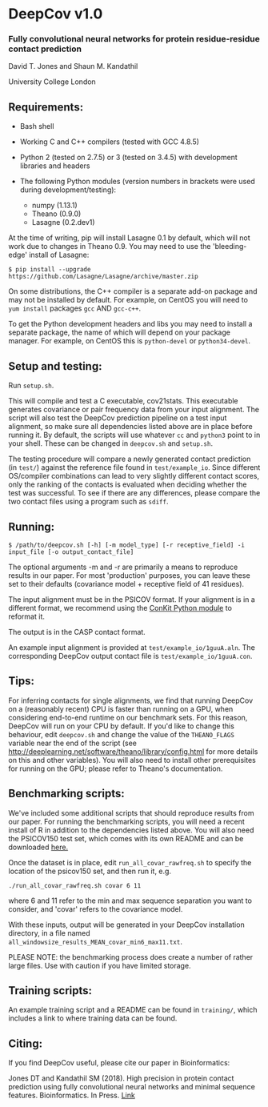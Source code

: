 # DeepCov v1.0
### Fully convolutional neural networks for protein residue-residue contact prediction

David T. Jones and Shaun M. Kandathil

University College London

Requirements:
-------------
- Bash shell
- Working C and C++ compilers (tested with GCC 4.8.5)
- Python 2 (tested on 2.7.5) or 3 (tested on 3.4.5) with development libraries and headers

- The following Python modules (version numbers in brackets were used during development/testing):
  - numpy (1.13.1)
  - Theano (0.9.0)
  - Lasagne (0.2.dev1)

At the time of writing, pip will install Lasagne 0.1 by default, which will not work due to changes in Theano 0.9. You may need to use the 'bleeding-edge' install of Lasagne:

`$ pip install --upgrade https://github.com/Lasagne/Lasagne/archive/master.zip`

On some distributions, the C++ compiler is a separate add-on package and may not be installed by default. For example, on CentOS you will need to `yum install` packages `gcc` AND `gcc-c++`.

To get the Python development headers and libs you may need to install a separate package, the name of which will depend on your package manager. For example, on CentOS this is `python-devel` or `python34-devel`.

Setup and testing:
------------------
Run `setup.sh`.

This will compile and test a C executable, cov21stats. This executable generates covariance or pair frequency data from your input alignment.
The script will also test the DeepCov prediction pipeline on a test input alignment, so make sure all dependencies listed above are in place before running it. By default, the scripts will use whatever `cc` and `python3` point to in your shell. These can be changed in `deepcov.sh` and `setup.sh`.

The testing procedure will compare a newly generated contact prediction (in `test/`) against the reference file found in `test/example_io`. Since different OS/compiler combinations can lead to very slightly different contact scores, only the ranking of the contacts is evaluated when deciding whether the test was successful. To see if there are any differences, please compare the two contact files using a program such as `sdiff`.

Running:
--------
`$ /path/to/deepcov.sh [-h] [-m model_type] [-r receptive_field] -i input_file [-o output_contact_file]`

The optional arguments -m and -r are primarily a means to reproduce results in our paper. For most 'production' purposes, you can leave these set to their defaults (covariance model + receptive field of 41 residues).

The input alignment must be in the PSICOV format. If your alignment is in a different format, we recommend using the [ConKit Python module](https://pypi.python.org/pypi/conkit) to reformat it.

The output is in the CASP contact format.

An example input alignment is provided at `test/example_io/1guuA.aln`. The corresponding DeepCov output contact file is `test/example_io/1guuA.con`.

Tips:
-----
For inferring contacts for single alignments, we find that running DeepCov on a (reasonably recent) CPU is faster than running on a GPU, when considering end-to-end runtime on our benchmark sets. For this reason, DeepCov will run on your CPU by default. If you'd like to change this behaviour, edit `deepcov.sh` and change the value of the `THEANO_FLAGS` variable near the end of the script (see http://deeplearning.net/software/theano/library/config.html for more details on this and other variables). You will also need to install other prerequisites for running on the GPU; please refer to Theano's documentation.

Benchmarking scripts:
------
We've included some additional scripts that should reproduce results from our paper.
For running the benchmarking scripts, you will need a recent install of R in addition to the dependencies listed above.
You will also need the PSICOV150 test set, which comes with its own README and can be downloaded [here.](http://bioinfadmin.cs.ucl.ac.uk/downloads/contact_pred_datasets/)

Once the dataset is in place, edit `run_all_covar_rawfreq.sh` to specify the location of the psicov150 set, and then run it, e.g.

`./run_all_covar_rawfreq.sh covar 6 11`

where 6 and 11 refer to the min and max sequence separation you want to consider, and 'covar' refers to the covariance model.

With these inputs, output will be generated in your DeepCov installation directory, in a file named `all_windowsize_results_MEAN_covar_min6_max11.txt`.

PLEASE NOTE: the benchmarking process does create a number of rather large files. Use with caution if you have limited storage.

Training scripts:
-------
An example training script and a README can be found in `training/`, which includes a link to where training data can be found. 

Citing:
-------
If you find DeepCov useful, please cite our paper in Bioinformatics:

Jones DT and Kandathil SM (2018). High precision in protein contact prediction using fully convolutional neural networks and minimal sequence features. Bioinformatics. In Press. [Link](https://doi.org/10.1093/bioinformatics/bty341)
